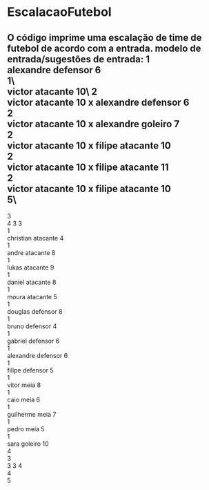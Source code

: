 # EscalacaoFutebol
O código imprime uma escalação de time de futebol de acordo com a entrada.
modelo de entrada/sugestões de entrada:
1\
alexandre defensor 6\
1\            
victor atacante 10\ 
2\
victor atacante 10 x alexandre defensor 6\
2\
victor atacante 10 x alexandre goleiro 7\
2\
victor atacante 10 x filipe atacante 10\
2\
victor atacante 10 x filipe atacante 11\
2\
victor atacante 10 x filipe atacante 10\
5\
----------------------------------------------------------------------------
3\
4 3 3\
1\
christian atacante 4\
1\
andre atacante 8\
1\
lukas atacante 9\
1\
daniel atacante 8\
1\
moura atacante 5\
1\
douglas defensor 8\
1\
bruno defensor 4\
1\
gabriel defensor 6\
1\
alexandre defensor 6\
1\
filipe defensor 5\
1\
vitor meia 8\
1\
caio meia 6\
1\
guilherme meia 7\
1\
pedro meia 5\
1\
sara goleiro 10\
4\
3\
3 3 4\
4\
5
